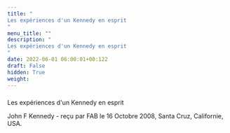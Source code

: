 ```yaml
---
title: "
Les expériences d'un Kennedy en esprit
"
menu_title: ""
description: "
Les expériences d'un Kennedy en esprit
"
date: 2022-06-01 06:00:01+00:122
draft: False
hidden: True
weight:
---
```

### 
Les expériences d'un Kennedy en esprit


John F Kennedy - reçu par FAB le 16 Octobre 2008, Santa Cruz, Californie, USA.



